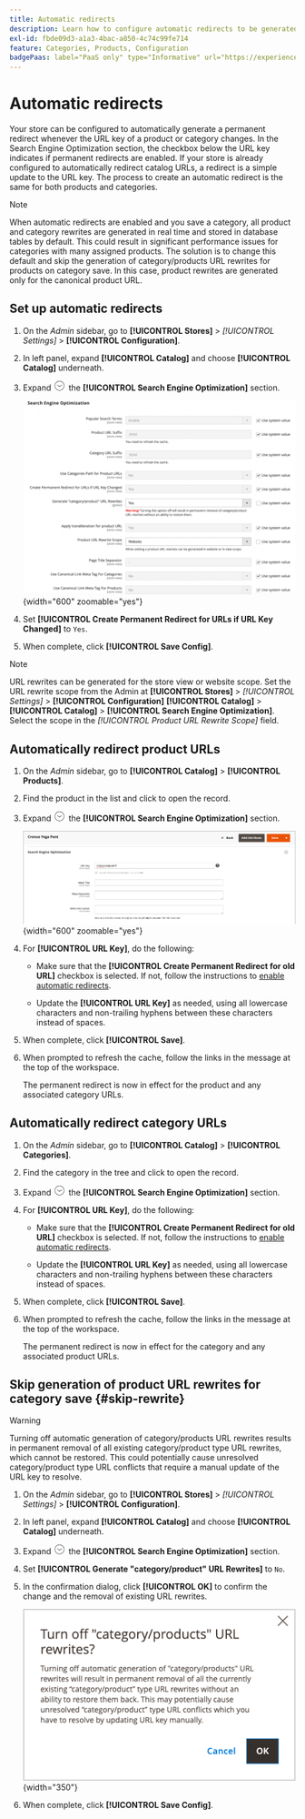 ```yaml
---
title: Automatic redirects
description: Learn how to configure automatic redirects to be generated whenever the URL key of a product or category changes in your Commerce store.
exl-id: fbde09d3-a1a3-4bac-a850-4c74c99fe714
feature: Categories, Products, Configuration
badgePaas: label="PaaS only" type="Informative" url="https://experienceleague.adobe.com/en/docs/commerce/user-guides/product-solutions" tooltip="Applies to Adobe Commerce on Cloud projects (Adobe-managed PaaS infrastructure) and on-premises projects only."
---
```

# Automatic redirects

Your store can be configured to automatically generate a permanent redirect whenever the URL key of a product or category changes. In the Search Engine Optimization section, the checkbox below the URL key indicates if permanent redirects are enabled. If your store is already configured to automatically redirect catalog URLs, a redirect is a simple update to the URL key. The process to create an automatic redirect is the same for both products and categories.

>[!NOTE]
>
>When automatic redirects are enabled and you save a category, all product and category rewrites are generated in real time and stored in database tables by default. This could result in significant performance issues for categories with many assigned products. The solution is to change this default and skip the generation of category/products URL rewrites for products on category save. In this case, product rewrites are generated only for the canonical product URL.

## Set up automatic redirects

1. On the _Admin_ sidebar, go to **[!UICONTROL Stores]** > _[!UICONTROL Settings]_ > **[!UICONTROL Configuration]**.

1. In left panel, expand **[!UICONTROL Catalog]** and choose **[!UICONTROL Catalog]** underneath.

1. Expand ![Expansion selector](../assets/icon-display-expand.png) the **[!UICONTROL Search Engine Optimization]** section.

   ![Catalog configuration - search engine optimization](../configuration-reference/catalog/assets/catalog-search-engine-optimization.png){width="600" zoomable="yes"}

1. Set **[!UICONTROL Create Permanent Redirect for URLs if URL Key Changed]** to `Yes`.

1. When complete, click **[!UICONTROL Save Config]**.


>[!NOTE]
>
> URL rewrites can be generated for the store view or website scope. Set the URL rewrite scope from the Admin at **[!UICONTROL Stores]** > _[!UICONTROL Settings]_ > **[!UICONTROL Configuration]** **[!UICONTROL Catalog]** > **[!UICONTROL Catalog]** > **[!UICONTROL Search Engine Optimization]**. Select the scope in the _[!UICONTROL Product URL Rewrite Scope]_ field.

## Automatically redirect product URLs

1. On the _Admin_ sidebar, go to **[!UICONTROL Catalog]** > **[!UICONTROL Products]**.

1. Find the product in the list and click to open the record.

1. Expand ![Expansion selector ](../assets/icon-display-expand.png) the **[!UICONTROL Search Engine Optimization]** section.

   ![Product search engine optimization - permanent redirect](./assets/product-search-engine-optimization-create-permanent-redirect.png){width="600" zoomable="yes"}

1. For **[!UICONTROL URL Key]**, do the following:

   - Make sure that the **[!UICONTROL Create Permanent Redirect for old URL]** checkbox is selected. If not, follow the instructions to [enable automatic redirects](url-rewrite.md#configure-url-rewrites).

   - Update the **[!UICONTROL URL Key]** as needed, using all lowercase characters and non-trailing hyphens between these characters instead of spaces.

1. When complete, click **[!UICONTROL Save]**.

1. When prompted to refresh the cache, follow the links in the message at the top of the workspace.

   The permanent redirect is now in effect for the product and any associated category URLs.

## Automatically redirect category URLs

1. On the _Admin_ sidebar, go to **[!UICONTROL Catalog]** > **[!UICONTROL Categories]**.

1. Find the category in the tree and click to open the record.

1. Expand ![Expansion selector](../assets/icon-display-expand.png) the **[!UICONTROL Search Engine Optimization]** section.

1. For **[!UICONTROL URL Key]**, do the following:

   - Make sure that the **[!UICONTROL Create Permanent Redirect for old URL]** checkbox is selected. If not, follow the instructions to [enable automatic redirects](url-rewrite.md#configure-url-rewrites).

   - Update the **[!UICONTROL URL Key]** as needed, using all lowercase characters and non-trailing hyphens between these characters instead of spaces.

1. When complete, click **[!UICONTROL Save]**.

1. When prompted to refresh the cache, follow the links in the message at the top of the workspace.

   The permanent redirect is now in effect for the category and any associated product URLs.

## Skip generation of product URL rewrites for category save {#skip-rewrite}

>[!WARNING]
>
>Turning off automatic generation of category/products URL rewrites results in permanent removal of all existing category/product type URL rewrites, which cannot be restored. This could potentially cause unresolved category/product type URL conflicts that require a manual update of the URL key to resolve.

1. On the _Admin_ sidebar, go to **[!UICONTROL Stores]** > _[!UICONTROL Settings]_ > **[!UICONTROL Configuration]**.

1. In left panel, expand **[!UICONTROL Catalog]** and choose **[!UICONTROL Catalog]** underneath.

1. Expand ![Expansion selector](../assets/icon-display-expand.png) the **[!UICONTROL Search Engine Optimization]** section.

1. Set **[!UICONTROL Generate "category/product" URL Rewrites]** to `No`.

1. In the confirmation dialog, click **[!UICONTROL OK]** to confirm the change and the removal of existing URL rewrites.

   ![Turn off category/product URL rewrites - confirm](./assets/seo-rewrite-off.png){width="350"}

1. When complete, click **[!UICONTROL Save Config]**.
